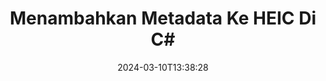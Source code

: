 ---
############################# Static ############################
layout: "auto-gen-metadata"
date: 2024-03-10T13:38:28
draft: false
otherformats: zip xltx xltm xlt xlsx xlsm xlsb xls wmf webp wav vsx vss vsdx vsd vdx vcr vcf ttf ttc torrent tiff tif psd pptx pptm ppt ppsx ppsm pps potx potm pot png pdf otf otc odt ods msg mpt mpp mp3 mov jpg jpf jpeg jp2 heif gif flv epub eml emf dxf dwg dotx dotm dot docx docm doc djvu dicom dcm bmp avi asf mkv one otc djvu

############################# Head ############################
head_title: "Tambahkan Metadata ke HEIC File di C# Aplikasi"
head_description: "C# API pemrosesan metadata untuk menambahkan informasi metadata ke file HEIC. Bekerja dengan standar metadata XMP, EXIF, IPTC, ID3 dll."

############################# Header ############################
title: "Menambahkan Metadata Ke HEIC Di C#"
description: "Tambahkan properti metadata kustom ke berbagai dokumen bisnis, gambar, format file audio & video menggunakan GroupDocs.Metadata for .NET API."
bg_image: "https://cms.admin.containerize.com/templates/aspose/App_Themes/V3/images/bg/header1.png"
bg_overlay: false
button:
    enable: true
    icon: "fas fa-arrow-down"
    label: "Unduh Uji Coba Gratis"
    link: "https://downloads.groupdocs.com/metadata/net"

############################# SubMenu ############################
submenu:
    enable: true

    left:
        img_alt: "GroupDocs.Metadata for .NET"
        image: "https://cms.admin.containerize.com/templates/groupdocs/images/product-logos/90x90-noborder/groupdocs-metadata-net.png"
        product: "GroupDocs.Metadata"
        platform: ".NET"

    middle:
        button:

            # button loop
            - link: "https://apireference.groupdocs.com/metadata/net"
              text: "{submenu.content_middle.button_text_1}"

            # button loop
            - link: "https://github.com/groupdocs-metadata"
              text: "{submenu.content_middle.button_text_2}"

            # button loop
            - link: "https://products.groupdocs.app/metadata/family"
              text: "{submenu.content_middle.button_text_3}"

            # button loop
            - link: "https://purchase.groupdocs.com/pricing/metadata/net"
              text: "{submenu.content_middle.button_text_4}"

    right:
        link_download: "https://downloads.groupdocs.com/metadata"
        link_learn: "https://docs.groupdocs.com/metadata/net"
        link_buy: "https://purchase.groupdocs.com"

############################# About ############################
about:
    enable: true
    title: "Tentang GroupDocs.Metadata for .NET API"
    content: |
        [GroupDocs.Metadata for .NET](/id/metadata/net/) menawarkan serangkaian fitur manajemen dan manipulasi metadata lanjutan, memungkinkan .NET programmer untuk dengan mudah melihat, mengedit, menghapus, menemukan, membandingkan, menukar, dan mengekspor informasi metadata dari gambar dan format dokumen tanpa menggunakan perangkat lunak eksternal apa pun. Tambahkan detail metadata ke PDF, Microsoft Word, Excel, PowerPoint, Outlook, OneNote, Visio, Project, AutoCAD, format file Arsip dan Multimedia dengan dukungan tambahan untuk melakukan operasi metadata pada aplikasi berbasis .NET apa pun dengan fleksibilitas yang sebenarnya.

############################# Steps ############################
steps:
    enable: true
    title_left: "Langkah-langkah untuk menambahkan Metadata ke HEIC di C#"
    content_left: |
        [GroupDocs.Metadata for .NET](/id/metadata/net/) memudahkan pengembang .NET untuk menambahkan detail metadata ke file HEIC dari dalam aplikasi mereka dengan menerapkan beberapa langkah mudah.
        
        * Muat file HEIC yang akan diperbarui.
        * Tentukan predikat yang akan digunakan untuk menambahkan properti metadata.
        * Lulus predikat ke metode addProperties.
        * Simpan perubahan.

    title_right: "Persyaratan Sistem"
    content_right: |
        GroupDocs.Metadata for .NET API didukung pada semua platform utama dan sistem operasi. Sebelum mengeksekusi kode di bawah ini, pastikan bahwa Anda memiliki prasyarat berikut diinstal pada sistem Anda.

        * Sistem Operasi: Microsoft Windows, Linux, Mac OS
        * Lingkungan Pengembangan: Visual Studio, Xamarin, MonoDevelop
        * Kerangka: .NET Framework, .NET Standard, .NET Core, Mono
        * Unduh versi terbaru GroupDocs.Metadata for .NET from [NuGet](https://www.nuget.org/packages/groupdocs.metadata)
         
    code: |
        ```csharp    
        // memuat file dalam contoh kelas Metadata
        using (var metadata = new GroupDocs.Metadata.Metadata("input.heic"))
        {
            // menambahkan properti yang berisi penulis konten
            var affected = metadata.AddProperties(p => p.Tags.Contains(
              GroupDocs.Metadata.Tagging.Tags.Person.Creator), new GroupDocs.Metadata.Common.PropertyValue("test content author"));
            Console.WriteLine("Affected properties: {0}", affected);
            metadata.Save("output.heic");
        }
        ```

############################# Demos ############################
demos:
    enable: true
    title: "Demo Langsung untuk Menambahkan Metadata"
    content: |
       Tambahkan informasi metadata ke file HEIC sekarang juga dengan mengunjungi situs web [GroupDocs.Metadata Demo Langsung](https://products.groupdocs.app/metadata/family).
       Demo langsung memiliki manfaat sebagai berikut.
        
############################# About Formats ############################
about_formats:
    enable: true

############################# More Formats ############################
more_formats:
    enable: true
    title: "Menambahkan Properti Metadata Ke Format File Lainnya"
    content: |
        Multi format dokumen dan gambar penambahan metadata API untuk .NET. Ambil metadata dari beberapa format file populer seperti yang dinyatakan di bawah ini.

############################# Back to top ###############################
back_to_top:
    enable: true
---